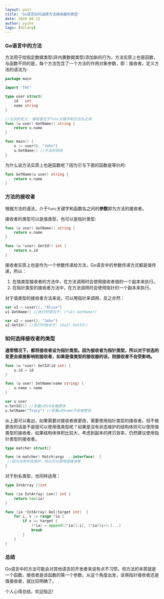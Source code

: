 ```yaml
---
layout: post
title: 'Go语言如何选择方法接收器的类型'
date: 2020-08-12
author: pyihe
tags: [Golang]
---
```


### Go语言中的方法

方法用于给指定数据类型(非内置数据类型)添加新的行为，方法实质上也是函数，与函数不同的是，每个方法包含了一个方法的作用对象参数，即：接收者。定义方法的语法为: 

```go
package main

import "fmt"

type user struct{
    id   int
    name string 
}

//方法的定义: 接收者位于func关键字和方法名之间
func (u user) GetName() string {
    return u.name
}

func main() {
    u := user{0, "John"}
    u.GetName() //方法的调用
}

```

为什么说方法实质上也是函数呢？因为它与下面的函数是等价的: 

```go
func GetName(u user) string {
    return u.name
}
```

### 方法的接收者

根据方法的语法，介于`func`关键字和函数名之间的**参数**即为方法的接收者。

接收者的类型可以是值类型，也可以是指针类型: 

```go
func (u user) GetName() string {
    return u.name
}

func (u *user) GetId() int {
    return u.id
}
```

接收者实质上也是作为一个参数传递给方法，Go语言中的参数传递方式都是值传递，所以：
1. 在值类型接收者的方法中，在方法调用时会使用接收者值的一个副本来执行。
2. 在指针类型的接收者方法中，在方法调用时会使用指针的一个副本来执行。

对于值类型的接收者方法来说，可以用指针来调用，反之亦然：

```go
var u1 = &user{1, "Alice"}
u1.GetName() //执行时相当于: (*u1).GetName()

var u2 = user{2, "John"}
u2.GetId() //执行时相当于: (&u2).GetId()
```

### 如何选择接收者的类型

**通常情况下，都将接收者设为指针类型。因为接收者为指针类型，所以对于状态的变更会直接影响到接收者，如果是值类型的接收器的话，则接收者不会受影响。**

```go
func (u *user) SetId(id int) {
    u.id = id
}

func (u user) SetName(name string) {
    u.name = name
}

var u user
u.SetId(1) //变量u的id会被更改
u.SetName("Tracy") //变量u的name不会被更改
```

从上面可以看出，如果需要对接收者做更改，需要使用指针类型的接收者。但不做更改的话是不是就可以使用值类型呢？如果是没有状态维护的结构体则可以使用值类型的接收者，如果结构体体积比较大，考虑到副本的拷贝效率，仍然建议使用指针类型的接收者。

```go
type matcher struct{}

func (m matcher) Match(args ...interface)  {
 //因为没有状态维护，所以可以使用值接收者
}
```

对于别名类型，也同样适用：

```go
type IntArray []int

func (ia IntArray) Len() int {
    return len(ia)
}

func (ia *IntArray) Del(target int)  {
    for i, v := range *ia {
        if v == target {
            (*ia) = append((*ia)[:i], (*ia)[i+1:]...)
            break
        }   
    }
}
```

### 总结

Go语言中的方法可能会对其他语言的开发者来说有点不习惯，但方法的本质就是一个函数，接收者是该函数的第一个参数，从这个角度出发，该用指针接收者还是值接收者，就比较明确了。

个人心得总结，欢迎指正!
